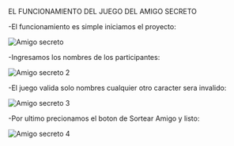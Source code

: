 EL FUNCIONAMIENTO DEL JUEGO DEL AMIGO SECRETO


-El funcionamiento es simple iniciamos el proyecto: 


![Amigo secreto](https://github.com/user-attachments/assets/25272df4-80d8-4f85-9e8b-c6fc88353fde)

-Ingresamos los nombres de los participantes: 


![Amigo secreto 2](https://github.com/user-attachments/assets/a5dad824-aedf-455f-945f-6fcafc0b24c8)


-El juego valida solo nombres cualquier otro caracter sera invalido: 


![Amigo secreto 3](https://github.com/user-attachments/assets/a40e42b9-0618-4560-a867-494ece586b97)


-Por ultimo precionamos el boton de Sortear Amigo y listo: 

![Amigo secreto 4](https://github.com/user-attachments/assets/6c7f8ed8-ac98-46f9-8d9c-51630e948fcc)
